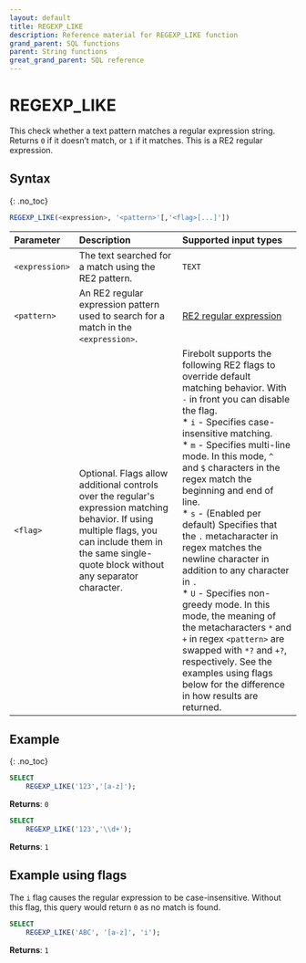 ```yaml
---
layout: default
title: REGEXP_LIKE
description: Reference material for REGEXP_LIKE function
grand_parent: SQL functions
parent: String functions
great_grand_parent: SQL reference
---
```


# REGEXP_LIKE

This check whether a text pattern matches a regular expression string. Returns `0` if it doesn’t match, or `1` if it matches. This is a RE2 regular expression.

## Syntax

{: .no_toc}

```sql
REGEXP_LIKE(<expression>, '<pattern>'[,'<flag>[...]'])
```

| Parameter      | Description                                                                                                                                                                                                      | Supported input types                                                                                                                                                                                                                                                                                                                                                                                                                                                                                                                                         |
| :------------- | :--------------------------------------------------------------------------------------------------------------------------------------------------------------------------------------------------------------- | :------------------------------------------------------------------------------------------------------------------------------------------------------------------------------------------------------------------------------------------------------------------------------------------------------------------------------------------------------------------------------------------------------------------------------------------------------------------------------------------------------------------------------------------------------------ |
| `<expression>` | The text searched for a match using the RE2 pattern.                                                                                                                                                             | `TEXT`                                                                                                                                                                                                                                                                                                                                                                                                                                                                                                                                                        |
| `<pattern>`    | An RE2 regular expression pattern used to search for a match in the `<expression>`.                                                                                                                              | [RE2 regular expression](https://github.com/google/re2/wiki/Syntax)                                                                                                                                                                                                                                                                                                                                                                                                                                                                                           |
| `<flag>`       | Optional. Flags allow additional controls over the regular's expression matching behavior. If using multiple flags, you can include them in the same single-quote block without any separator character. | Firebolt supports the following RE2 flags to override default matching behavior. With `-` in front you can disable the flag.<br>* `i` - Specifies case-insensitive matching.<br>* `m` - Specifies multi-line mode. In this mode, `^` and `$` characters in the regex match the beginning and end of line.<br>* `s` - (Enabled per default) Specifies that the `.` metacharacter in regex matches the newline character in addition to any character in `.`<br>* `U` - Specifies non-greedy mode. In this mode, the meaning of the metacharacters `*` and `+` in regex `<pattern>` are swapped with `*?` and `+?`, respectively. See the examples using flags below for the difference in how results are returned. |

## Example

{: .no_toc}

```sql
SELECT
    REGEXP_LIKE('123','[a-z]');
```

**Returns**: `0`

```sql
SELECT
    REGEXP_LIKE('123','\\d+');
```

**Returns**: `1`

## Example using flags

The `i` flag causes the regular expression to be case-insensitive. Without this flag, this query would return `0` as no match is found.

```sql
SELECT
	REGEXP_LIKE('ABC', '[a-z]', 'i');
```

**Returns**: `1`
